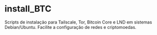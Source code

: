 # install_BTC
Scripts de instalação para Tailscale, Tor, Bitcoin Core e LND em sistemas Debian/Ubuntu. Facilite a configuração de redes e criptomoedas.
